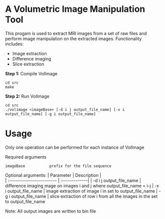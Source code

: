 # A Volumetric Image Manipulation Tool
This progam is used to extract MRI images from a set of raw files and perform image manipulation on the extracted images.
Functionality includes:
- Image extraction
- Difference imaging
- Slice extraction

**Step 1:** Compile VolImage
```
cd src
make
```

**Step 2:** Run VolImage
```
cd src
./volimage <imageBase> [-d i j output_file_name] [-x i output_file_name] [-g i output_file_name]
```

# Usage
Only one operation can be performed for each instance of VolImage

Required arguments 
```
imageBase           prefix for the file sequence
```

Optional arguments:
| Parameter                 | Description   |	
| :------------------------ | :-------------|
| -d i j output_file_name | difference imaging mage on images i and j where output_file_name = i-j
| -x i output_file_name | image extraction of image i in set to output_file_name
| -g i output_file_name | slice extraction of row i from all the images in the set to output_file_name

Note: All output images are written to bin file